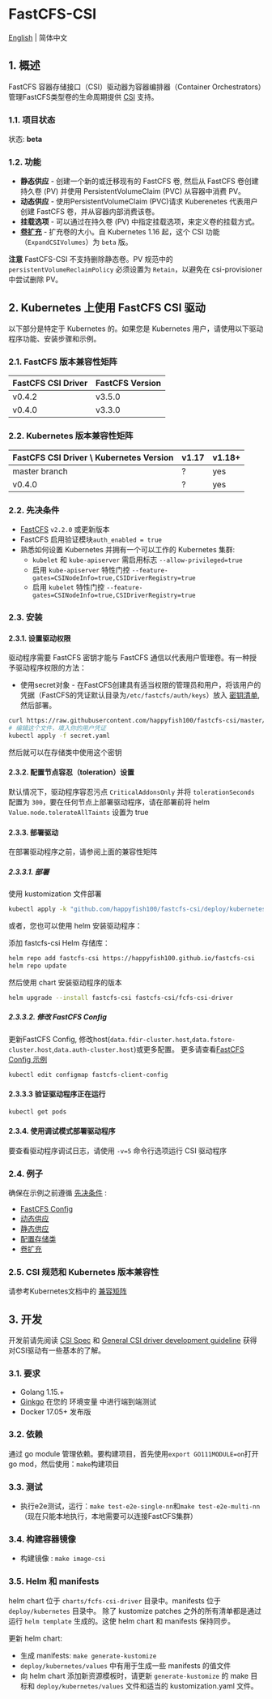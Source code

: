 # FastCFS-CSI

[English](./README.md) | 简体中文

## 1. 概述

FastCFS 容器存储接口（CSI）驱动器为容器编排器（Container Orchestrators）管理FastCFS类型卷的生命周期提供 [CSI](https://github.com/container-storage-interface/spec/blob/master/spec.md) 支持。

### 1.1. 项目状态

状态: **beta**

### 1.2. 功能

* **静态供应** - 创建一个新的或迁移现有的 FastCFS 卷, 然后从 FastCFS 卷创建持久卷 (PV) 并使用 PersistentVolumeClaim (PVC) 从容器中消费 PV。
* **动态供应** - 使用PersistentVolumeClaim (PVC)请求 Kuberenetes 代表用户创建 FastCFS 卷，并从容器内部消费该卷。
* **挂载选项** - 可以通过在持久卷 (PV) 中指定挂载选项，来定义卷的挂载方式。
* **[卷扩充](https://kubernetes-csi.github.io/docs/volume-expansion.html)** - 扩充卷的大小。自 Kubernetes 1.16 起，这个 CSI 功能（`ExpandCSIVolumes`）为 `beta` 版。

**注意** FastCFS-CSI 不支持删除静态卷。PV 规范中的 `persistentVolumeReclaimPolicy` 必须设置为 `Retain`，以避免在 csi-provisioner 中尝试删除 PV。

## 2. Kubernetes 上使用 FastCFS CSI 驱动

以下部分是特定于 Kubernetes 的。如果您是 Kubernetes 用户，请使用以下驱动程序功能、安装步骤和示例。

### 2.1. FastCFS 版本兼容性矩阵
| FastCFS CSI Driver       | FastCFS Version|
|--------------------------|----------------|
| v0.4.2                   | v3.5.0         |
| v0.4.0                   | v3.3.0         |

### 2.2. Kubernetes 版本兼容性矩阵
| FastCFS CSI Driver \ Kubernetes Version| v1.17 | v1.18+ |
|----------------------------------------|-------|-------|
| master branch                          | ?     | yes   |
| v0.4.0                                 | ?     | yes   |


### 2.2. 先决条件
* [FastCFS](https://github.com/happyfish100/FastCFS/) `v2.2.0` 或更新版本
* FastCFS 启用验证模块`auth_enabled = true`
* 熟悉如何设置 Kubernetes 并拥有一个可以工作的 Kubernetes 集群:
    * `kubelet` 和 `kube-apiserver` 需启用标志 `--allow-privileged=true`
    * 启用 `kube-apiserver` 特性门控 `--feature-gates=CSINodeInfo=true,CSIDriverRegistry=true`
    * 启用 `kubelet` 特性门控 `--feature-gates=CSINodeInfo=true,CSIDriverRegistry=true`
    
### 2.3. 安装

#### 2.3.1. 设置驱动权限

驱动程序需要 FastCFS 密钥才能与 FastCFS 通信以代表用户管理卷。有一种授予驱动程序权限的方法：

* 使用secret对象 - 在FastCFS创建具有适当权限的管理员和用户，将该用户的凭据（FastCFS的凭证默认目录为`/etc/fastcfs/auth/keys`）放入 [密钥清单](../deploy/kubernetes/secret.yaml), 然后部署。

```sh
curl https://raw.githubusercontent.com/happyfish100/fastcfs-csi/master/deploy/kubernetes/secret.yaml > secret.yaml
# 编辑这个文件，填入你的用户凭证
kubectl apply -f secret.yaml
```

然后就可以在存储类中使用这个密钥

#### 2.3.2. 配置节点容忍（toleration）设置

默认情况下，驱动程序容忍污点 `CriticalAddonsOnly` 并将 `tolerationSeconds` 配置为 `300`，要在任何节点上部署驱动程序，请在部署前将 helm `Value.node.tolerateAllTaints` 设置为 true

#### 2.3.3. 部署驱动

在部署驱动程序之前，请参阅上面的兼容性矩阵

##### 2.3.3.1. 部署

使用 kustomization 文件部署
```sh
kubectl apply -k "github.com/happyfish100/fastcfs-csi/deploy/kubernetes/overlays/dev/?ref=main"
```

或者，您也可以使用 helm 安装驱动程序：

添加 fastcfs-csi Helm 存储库：
```sh
helm repo add fastcfs-csi https://happyfish100.github.io/fastcfs-csi
helm repo update
```

然后使用 chart 安装驱动程序的版本
```sh
helm upgrade --install fastcfs-csi fastcfs-csi/fcfs-csi-driver
```

##### 2.3.3.2. 修改 FastCFS Config
更新FastCFS Config, 修改host(`data.fdir-cluster.host`,`data.fstore-cluster.host`,`data.auth-cluster.host`)或更多配置。
更多请查看[FastCFS Config 示例](./examples/kubernetes/fastcfs-config/README.md)
```sh
kubectl edit configmap fastcfs-client-config
```

#### 2.3.3.3 验证驱动程序正在运行

```sh
kubectl get pods
```

#### 2.3.4. 使用调试模式部署驱动程序

要查看驱动程序调试日志，请使用 `-v=5` 命令行选项运行 CSI 驱动程序

### 2.4. 例子

确保在示例之前遵循 [先决条件](README-zh_CN.md#先决条件) :

* [FastCFS Config](./examples/kubernetes/fastcfs-config)
* [动态供应](./examples/kubernetes/dynamic-provisioning)
* [静态供应](./examples/kubernetes/static-provisioning)
* [配置存储类](./examples/kubernetes/storageclass)
* [卷扩充](./examples/kubernetes/resizing)

### 2.5. CSI 规范和 Kubernetes 版本兼容性

请参考Kubernetes文档中的 [兼容矩阵](https://kubernetes-csi.github.io/docs/#kubernetes-releases)

## 3. 开发

开发前请先阅读 [CSI Spec](https://github.com/container-storage-interface/spec/blob/master/spec.md) 和 [General CSI driver development guideline](https://kubernetes-csi.github.io/docs/developing.html) 获得对CSI驱动有一些基本的了解。

### 3.1. 要求

* Golang 1.15.+
* [Ginkgo](https://github.com/onsi/ginkgo) 在您的 环境变量 中进行端到端测试
* Docker 17.05+ 发布版

### 3.2. 依赖

通过 go module 管理依赖。要构建项目，首先使用`export GO111MODULE=on`打开go mod，然后使用：`make`构建项目

### 3.3. 测试

* 执行e2e测试，运行：`make test-e2e-single-nn`和`make test-e2e-multi-nn`（现在只能本地执行，本地需要可以连接FastCFS集群）

### 3.4. 构建容器镜像

* 构建镜像 : `make image-csi`

### 3.5. Helm 和 manifests

helm chart 位于 `charts/fcfs-csi-driver` 目录中。manifests 位于 `deploy/kubernetes` 目录中。
除了 kustomize patches 之外的所有清单都是通过运行 `helm template` 生成的。这使 helm chart 和 manifests 保持同步。

更新 helm chart:

* 生成 manifests: `make generate-kustomize`
* `deploy/kubernetes/values` 中有用于生成一些 manifests 的值文件
* 向 helm chart 添加新资源模板时，请更新 `generate-kustomize` 的 make 目标和 `deploy/kubernetes/values` 文件和适当的 kustomization.yaml 文件。
